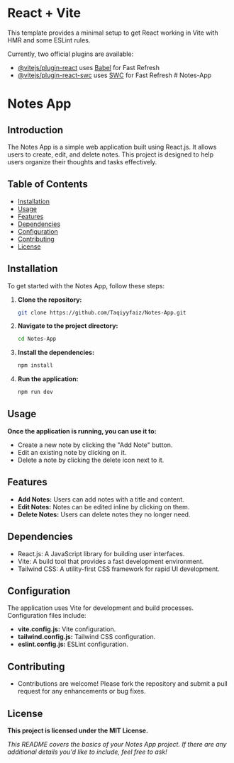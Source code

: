 # React + Vite

This template provides a minimal setup to get React working in Vite with HMR and some ESLint rules.

Currently, two official plugins are available:

- [@vitejs/plugin-react](https://github.com/vitejs/vite-plugin-react/blob/main/packages/plugin-react/README.md) uses [Babel](https://babeljs.io/) for Fast Refresh
- [@vitejs/plugin-react-swc](https://github.com/vitejs/vite-plugin-react-swc) uses [SWC](https://swc.rs/) for Fast Refresh
#   N o t e s - A p p 
# Notes App

## Introduction
The Notes App is a simple web application built using React.js. It allows users to create, edit, and delete notes. This project is designed to help users organize their thoughts and tasks effectively.

## Table of Contents
- [Installation](#installation)
- [Usage](#usage)
- [Features](#features)
- [Dependencies](#dependencies)
- [Configuration](#configuration)
- [Contributing](#contributing)
- [License](#license)

## Installation
To get started with the Notes App, follow these steps:

1. **Clone the repository:**
   ```bash
   git clone https://github.com/Taqiyyfaiz/Notes-App.git
2. **Navigate to the project directory:**
    ```bash
    cd Notes-App
3. **Install the dependencies:**
   ```bash
   npm install
4. **Run the application:**
   ```bash
   npm run dev

## Usage
**Once the application is running, you can use it to:**
* Create a new note by clicking the "Add Note" button.
* Edit an existing note by clicking on it.
* Delete a note by clicking the delete icon next to it.

## Features
* **Add Notes:** Users can add notes with a title and content.
* **Edit Notes:** Notes can be edited inline by clicking on them.
* **Delete Notes:** Users can delete notes they no longer need.

## Dependencies
* React.js: A JavaScript library for building user interfaces.
* Vite: A build tool that provides a fast development environment.
* Tailwind CSS: A utility-first CSS framework for rapid UI development.

## Configuration
The application uses Vite for development and build processes. Configuration files include:

* **vite.config.js:** Vite configuration.
* **tailwind.config.js:** Tailwind CSS configuration.
* **eslint.config.js:** ESLint configuration.

## Contributing
* Contributions are welcome! Please fork the repository and submit a pull request for any enhancements or bug fixes.

## License
**This project is licensed under the MIT License.**

*This README covers the basics of your Notes App project. If there are any additional details you'd like to include, feel free to ask!*


 
